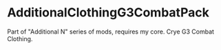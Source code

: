 # AdditionalClothingG3CombatPack
Part of "Additional N" series of mods, requires my core. Crye G3 Combat Clothing.
